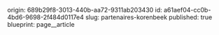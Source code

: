 origin: 689b29f8-3013-440b-aa72-9311ab203430
id: a61aef04-cc0b-4bd6-9698-2f484d0117e4
slug: partenaires-korenbeek
published: true
blueprint: page__article
